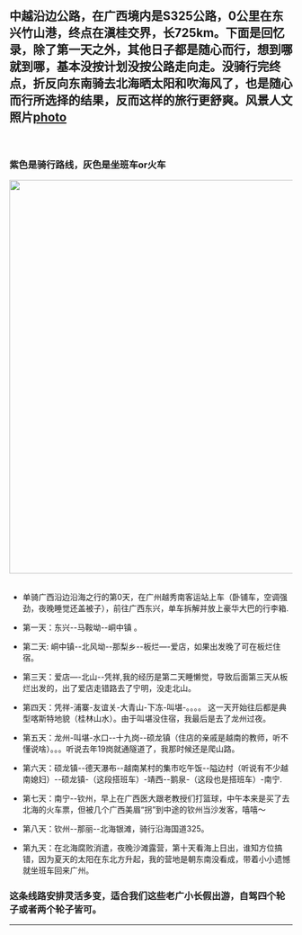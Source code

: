 <!-- 
.. link: 
.. description: 骑行中越沿边公路S325
.. tags: 广西 , travel
.. date: 2014/01/22 14:12:40
.. title: 骑车在广西海陆边境上转个圈
.. slug: zhong-yue-yan-bian-yan-hai
-->

## 中越沿边公路，在广西境内是S325公路，0公里在东兴竹山港，终点在滇桂交界，长725km。下面是回忆录，除了第一天之外，其他日子都是随心而行，想到哪就到哪，基本没按计划没按公路走向走。没骑行完终点，折反向东南骑去北海晒太阳和吹海风了，也是随心而行所选择的结果，反而这样的旅行更舒爽。风景人文照片<a href="http://zhukite.github.io/posts/guangxi-photo.html" target="_blank">photo</a>

<br/>
<!-- TEASER_END -->


### 紫色是骑行路线，灰色是坐班车or火车

<img src="http://ww2.sinaimg.cn/large/67804861jw1ecscreaqa9j20w00kl0xf.jpg" width="700"/>
<br/><br/>

- 单骑广西沿边沿海之行的第0天，在广州越秀南客运站上车（卧铺车，空调强劲，夜晚睡觉还盖被子），前往广西东兴，单车拆解并放上豪华大巴的行李箱.

- 第一天：东兴--马鞍坳--峒中镇 。

- 第二天: 峒中镇--北风坳--那梨乡--板烂—-爱店，如果出发晚了可在板烂住宿。

- 第三天：爱店—-北山--凭祥,我的经历是第二天睡懒觉，导致后面第三天从板烂出发的，出了爱店走错路去了宁明，没走北山。

- 第四天：凭祥-浦寨-友谊关-大青山-下冻-叫堪-。。。。 这一天开始往后都是典型喀斯特地貌（桂林山水）。由于叫堪没住宿，我最后是去了龙州过夜。

- 第五天：龙州-叫堪-水口--十九岗--硕龙镇（住店的亲戚是越南的教师，听不懂说啥）。。。听说去年19岗就通隧道了，我那时候还是爬山路。

- 第六天：硕龙镇--德天瀑布--越南某村的集市吃午饭--隘边村（听说有不少越南媳妇）--硕龙镇-（这段搭班车）-靖西--鹅泉-（这段也是搭班车）-南宁.

- 第七天：南宁--钦州，早上在广西医大跟老教授们打篮球，中午本来是买了去北海的火车票，但被几个广西美眉“拐”到中途的钦州当沙发客，嘻嘻～

- 第八天：钦州--那丽--北海银滩，骑行沿海国道325。

- 第九天：在北海腐败消遣，夜晚沙滩露营，第十天看海上日出，谁知方位搞错，因为夏天的太阳在东北方升起，我的营地是朝东南没看成，带着小小遗憾就坐班车回来广州。


### 这条线路安排灵活多变，适合我们这些老广小长假出游，自驾四个轮子或者两个轮子皆可。
* * *
